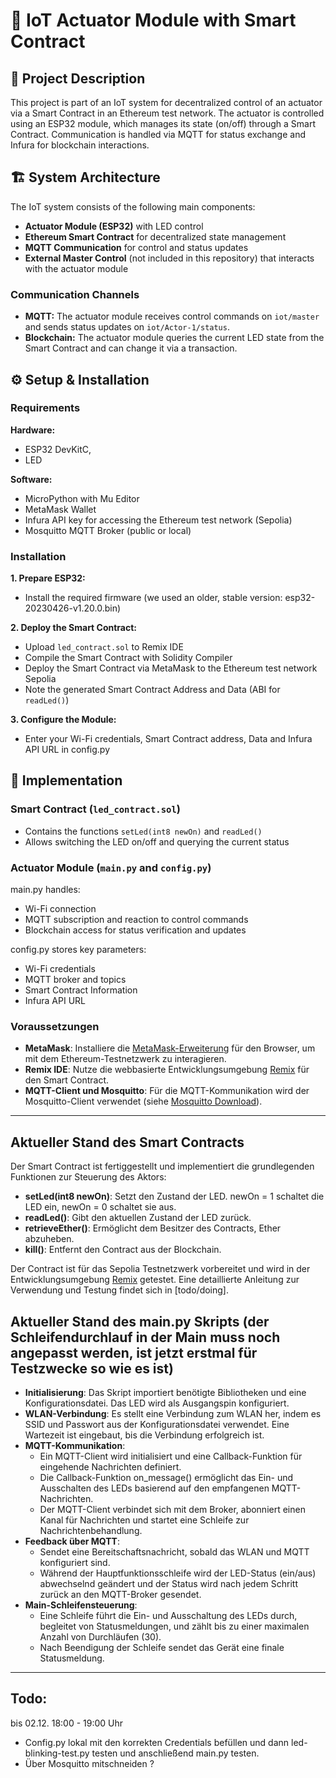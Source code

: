 # :rocket: IoT Actuator Module with Smart Contract
## :pushpin: Project Description
This project is part of an IoT system for decentralized control of an actuator via a Smart Contract in an Ethereum test network. The actuator is controlled using an ESP32 module, which manages its state (on/off) through a Smart Contract. Communication is handled via MQTT for status exchange and Infura for blockchain interactions.

## 🏗️ System Architecture
The IoT system consists of the following main components:
- **Actuator Module (ESP32)** with LED control
- **Ethereum Smart Contract** for decentralized state management
- **MQTT Communication** for control and status updates
- **External Master Control** (not included in this repository) that interacts with the actuator module
### Communication Channels
- **MQTT:** The actuator module receives control commands on `iot/master` and sends status updates on `iot/Actor-1/status`.
- **Blockchain:** The actuator module queries the current LED state from the Smart Contract and can change it via a transaction.

## ⚙️ Setup & Installation
### Requirements
**Hardware:** 
- ESP32 DevKitC,
- LED
  
**Software:**
- MicroPython with Mu Editor
- MetaMask Wallet
- Infura API key for accessing the Ethereum test network (Sepolia)
- Mosquitto MQTT Broker (public or local)
### Installation
**1. Prepare ESP32:**
   - Install the required firmware (we used an older, stable version: esp32-20230426-v1.20.0.bin)
     
**2. Deploy the Smart Contract:**
   - Upload `led_contract.sol` to Remix IDE
   - Compile the Smart Contract with Solidity Compiler
   - Deploy the Smart Contract via MetaMask to the Ethereum test network Sepolia
   - Note the generated Smart Contract Address and Data (ABI for `readLed()`)
     
**3. Configure the Module:**
   - Enter your Wi-Fi credentials, Smart Contract address, Data and Infura API URL in config.py

## 🔧 Implementation
### Smart Contract (`led_contract.sol`)
- Contains the functions `setLed(int8 newOn)` and `readLed()`
- Allows switching the LED on/off and querying the current status

### Actuator Module (`main.py` and `config.py`)
main.py handles:
- Wi-Fi connection
- MQTT subscription and reaction to control commands
- Blockchain access for status verification and updates

config.py stores key parameters:
- Wi-Fi credentials
- MQTT broker and topics
- Smart Contract Information
- Infura API URL


### Voraussetzungen

- **MetaMask**: Installiere die [MetaMask-Erweiterung](https://metamask.io/) für den Browser, um mit dem Ethereum-Testnetzwerk zu interagieren.
- **Remix IDE**: Nutze die webbasierte Entwicklungsumgebung [Remix](https://remix.ethereum.org/) für den Smart Contract.
- **MQTT-Client und Mosquitto**: Für die MQTT-Kommunikation wird der Mosquitto-Client verwendet (siehe [Mosquitto Download](https://mosquitto.org/download/)).


------------------------
## Aktueller Stand des Smart Contracts
Der Smart Contract ist fertiggestellt und implementiert die grundlegenden Funktionen zur Steuerung des Aktors: 

- **setLed(int8 newOn)**: Setzt den Zustand der LED. newOn = 1 schaltet die LED ein, newOn = 0 schaltet sie aus.
- **readLed()**: Gibt den aktuellen Zustand der LED zurück.
- **retrieveEther()**: Ermöglicht dem Besitzer des Contracts, Ether abzuheben.
- **kill()**: Entfernt den Contract aus der Blockchain.

Der Contract ist für das Sepolia Testnetzwerk vorbereitet und wird in der Entwicklungsumgebung [Remix](https://remix.ethereum.org/) getestet. Eine detaillierte Anleitung zur Verwendung und Testung findet sich in [todo/doing]. 

## Aktueller Stand des main.py Skripts (der Schleifendurchlauf in der Main muss noch angepasst werden, ist jetzt erstmal für Testzwecke so wie es ist)

- **Initialisierung**: Das Skript importiert benötigte Bibliotheken und eine Konfigurationsdatei. Das LED wird als Ausgangspin konfiguriert.
- **WLAN-Verbindung**: Es stellt eine Verbindung zum WLAN her, indem es SSID und Passwort aus der Konfigurationsdatei verwendet. Eine Wartezeit ist eingebaut, bis die Verbindung erfolgreich ist.
- **MQTT-Kommunikation**:
  - Ein MQTT-Client wird initialisiert und eine Callback-Funktion für eingehende Nachrichten definiert.
  - Die Callback-Funktion on_message() ermöglicht das Ein- und Ausschalten des LEDs basierend auf den empfangenen MQTT-Nachrichten.
  - Der MQTT-Client verbindet sich mit dem Broker, abonniert einen Kanal für Nachrichten und startet eine Schleife zur Nachrichtenbehandlung.
- **Feedback über MQTT**:
  - Sendet eine Bereitschaftsnachricht, sobald das WLAN und MQTT konfiguriert sind.
  - Während der Hauptfunktionsschleife wird der LED-Status (ein/aus) abwechselnd geändert und der Status wird nach jedem Schritt zurück an den MQTT-Broker gesendet.
- **Main-Schleifensteuerung**:
  - Eine Schleife führt die Ein- und Ausschaltung des LEDs durch, begleitet von Statusmeldungen, und zählt bis zu einer maximalen Anzahl von Durchläufen (30).
  - Nach Beendigung der Schleife sendet das Gerät eine finale Statusmeldung.


------------------------------
## Todo: 
bis 02.12. 18:00 - 19:00 Uhr
- Config.py lokal mit den korrekten Credentials befüllen und dann led-blinking-test.py testen und anschließend main.py testen.
- Über Mosquitto mitschneiden ? 
